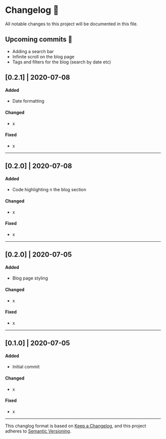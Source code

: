 # Changelog 📝

All notable changes to this project will be documented in this file.

## Upcoming commits 🚀

- Adding a search bar
- Infinite scroll on the blog page
- Tags and filters for the blog (search by date etc)

## [0.2.1] | 2020-07-08

#### Added

- Date formatting

#### Changed

- x

#### Fixed

- x

---

## [0.2.0] | 2020-07-08

#### Added

- Code highlighting n the blog section

#### Changed

- x

#### Fixed

- x

---

## [0.2.0] | 2020-07-05

#### Added

- Blog page styling

#### Changed

- x

#### Fixed

- x

---

## [0.1.0] | 2020-07-05

#### Added

- Initial commit

#### Changed

- x

#### Fixed

- x

---

This changlog format is based on [Keep a Changelog](https://keepachangelog.com/en/1.0.0/), and this project adheres to [Semantic Versioning](https://semver.org/spec/v2.0.0.html).
